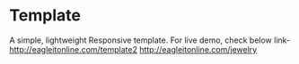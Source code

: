 # Template
A simple, lightweight Responsive template.
For live demo, check below link-
http://eagleitonline.com/template2
http://eagleitonline.com/jewelry

